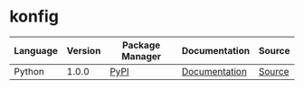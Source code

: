# konfig

|Language|Version|Package Manager|Documentation|Source|
|-|-|-|-|-|
|Python|1.0.0|[PyPI](https://pypi.org/project/python-pydantic-list-or-str/1.0.0)|[Documentation](https://github.com/konfig-dev/konfig/tree/main/python/README.md)|[Source](https://github.com/konfig-dev/konfig/tree/main/python)|